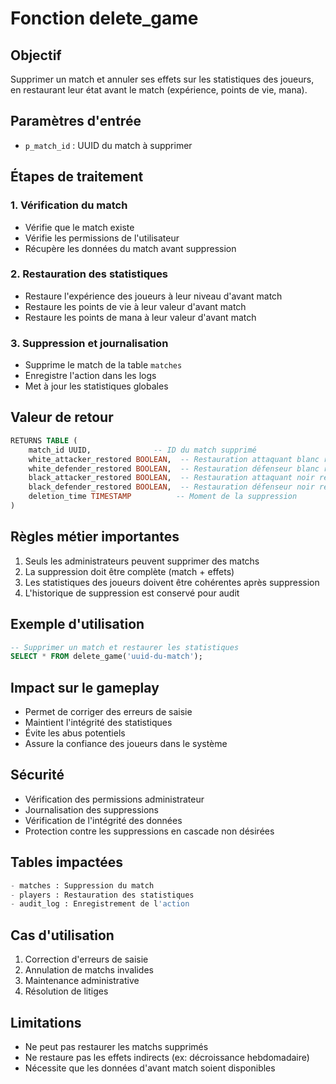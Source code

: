 # Fonction delete_game

## Objectif
Supprimer un match et annuler ses effets sur les statistiques des joueurs, en restaurant leur état avant le match (expérience, points de vie, mana).

## Paramètres d'entrée
- `p_match_id` : UUID du match à supprimer

## Étapes de traitement

### 1. Vérification du match
- Vérifie que le match existe
- Vérifie les permissions de l'utilisateur
- Récupère les données du match avant suppression

### 2. Restauration des statistiques
- Restaure l'expérience des joueurs à leur niveau d'avant match
- Restaure les points de vie à leur valeur d'avant match
- Restaure les points de mana à leur valeur d'avant match

### 3. Suppression et journalisation
- Supprime le match de la table `matches`
- Enregistre l'action dans les logs
- Met à jour les statistiques globales

## Valeur de retour
```sql
RETURNS TABLE (
    match_id UUID,              -- ID du match supprimé
    white_attacker_restored BOOLEAN,  -- Restauration attaquant blanc réussie
    white_defender_restored BOOLEAN,  -- Restauration défenseur blanc réussie
    black_attacker_restored BOOLEAN,  -- Restauration attaquant noir réussie
    black_defender_restored BOOLEAN,  -- Restauration défenseur noir réussie
    deletion_time TIMESTAMP          -- Moment de la suppression
)
```

## Règles métier importantes
1. Seuls les administrateurs peuvent supprimer des matchs
2. La suppression doit être complète (match + effets)
3. Les statistiques des joueurs doivent être cohérentes après suppression
4. L'historique de suppression est conservé pour audit

## Exemple d'utilisation
```sql
-- Supprimer un match et restaurer les statistiques
SELECT * FROM delete_game('uuid-du-match');
```

## Impact sur le gameplay
- Permet de corriger des erreurs de saisie
- Maintient l'intégrité des statistiques
- Évite les abus potentiels
- Assure la confiance des joueurs dans le système

## Sécurité
- Vérification des permissions administrateur
- Journalisation des suppressions
- Vérification de l'intégrité des données
- Protection contre les suppressions en cascade non désirées

## Tables impactées
```sql
- matches : Suppression du match
- players : Restauration des statistiques
- audit_log : Enregistrement de l'action
```

## Cas d'utilisation
1. Correction d'erreurs de saisie
2. Annulation de matchs invalides
3. Maintenance administrative
4. Résolution de litiges

## Limitations
- Ne peut pas restaurer les matchs supprimés
- Ne restaure pas les effets indirects (ex: décroissance hebdomadaire)
- Nécessite que les données d'avant match soient disponibles 